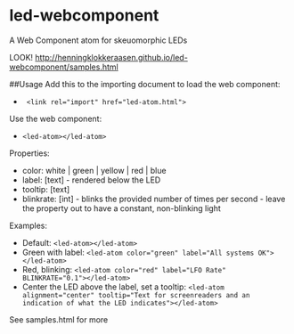 # led-webcomponent
A Web Component atom for skeuomorphic LEDs

LOOK! http://henningklokkeraasen.github.io/led-webcomponent/samples.html

##Usage
Add this to the importing document to load the web component:
 - ` <link rel="import" href="led-atom.html">`

Use the web component:
 - `<led-atom></led-atom>`

Properties:
 - color: white | green | yellow | red | blue
 - label: [text] - rendered below the LED
 - tooltip: [text]
 - blinkrate: [int] - blinks the provided number of times per second - leave the property out to have a constant, non-blinking light

Examples:
 - Default: `<led-atom></led-atom>`
 - Green with label: `<led-atom color="green" label="All systems OK"></led-atom>`
 - Red, blinking: `<led-atom color="red" label="LFO Rate" BLINKRATE="0.1"></led-atom>`
 - Center the LED above the label, set a tooltip: `<led-atom alignment="center" tooltip="Text for screenreaders and an indication of what the LED indicates"></led-atom>`

See samples.html for more
